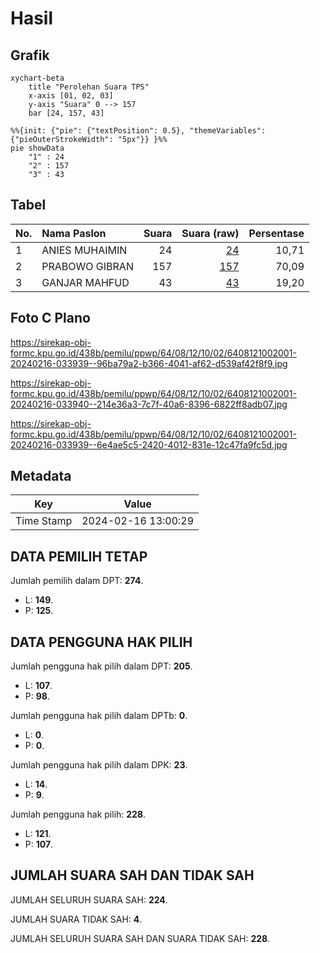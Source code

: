 # Hasil

## Grafik

```mermaid
xychart-beta
    title "Perolehan Suara TPS"
    x-axis [01, 02, 03]
    y-axis "Suara" 0 --> 157
    bar [24, 157, 43]
```

```mermaid
%%{init: {"pie": {"textPosition": 0.5}, "themeVariables": {"pieOuterStrokeWidth": "5px"}} }%%
pie showData
    "1" : 24
    "2" : 157
    "3" : 43
```

## Tabel

| No. | Nama Paslon    | Suara | Suara (raw) | Persentase |
|:--- |:-------------- | -----:| -----------:| ----------:|
| 1   | ANIES MUHAIMIN | 24    | [24][p-1]   | 10,71      |
| 2   | PRABOWO GIBRAN | 157   | [157][p-2]  | 70,09      |
| 3   | GANJAR MAHFUD  | 43    | [43][p-3]   | 19,20      |


[p-1]: https://github.com/gigit-pemilu/pemilu-2024-64-kalimantan-timur/blob/main/pilpres/hitung-suara/sub/64-kalimantan-timur/sub/08-kutai-timur/sub/12-sangatta-selatan/sub/1002-singa-geweh/sub/001-tps/sub/paslon-1.txt
[p-2]: https://github.com/gigit-pemilu/pemilu-2024-64-kalimantan-timur/blob/main/pilpres/hitung-suara/sub/64-kalimantan-timur/sub/08-kutai-timur/sub/12-sangatta-selatan/sub/1002-singa-geweh/sub/001-tps/sub/paslon-2.txt
[p-3]: https://github.com/gigit-pemilu/pemilu-2024-64-kalimantan-timur/blob/main/pilpres/hitung-suara/sub/64-kalimantan-timur/sub/08-kutai-timur/sub/12-sangatta-selatan/sub/1002-singa-geweh/sub/001-tps/sub/paslon-3.txt

## Foto C Plano

https://sirekap-obj-formc.kpu.go.id/438b/pemilu/ppwp/64/08/12/10/02/6408121002001-20240216-033939--96ba79a2-b366-4041-af62-d539af42f8f9.jpg

https://sirekap-obj-formc.kpu.go.id/438b/pemilu/ppwp/64/08/12/10/02/6408121002001-20240216-033940--214e36a3-7c7f-40a6-8396-6822ff8adb07.jpg

https://sirekap-obj-formc.kpu.go.id/438b/pemilu/ppwp/64/08/12/10/02/6408121002001-20240216-033939--6e4ae5c5-2420-4012-831e-12c47fa9fc5d.jpg


## Metadata

| Key        | Value               |
| ---------- | ------------------- |
| Time Stamp | 2024-02-16 13:00:29 |


## DATA PEMILIH TETAP

Jumlah pemilih dalam DPT: **274**.
 * L: **149**.
 * P: **125**.

## DATA PENGGUNA HAK PILIH

Jumlah pengguna hak pilih dalam DPT: **205**.
 * L: **107**.
 * P: **98**.

Jumlah pengguna hak pilih dalam DPTb: **0**.
 * L: **0**.
 * P: **0**.

Jumlah pengguna hak pilih dalam DPK: **23**.
 * L: **14**.
 * P: **9**.

Jumlah pengguna hak pilih: **228**.
 * L: **121**.
 * P: **107**.

## JUMLAH SUARA SAH DAN TIDAK SAH

JUMLAH SELURUH SUARA SAH: **224**.

JUMLAH SUARA TIDAK SAH: **4**.

JUMLAH SELURUH SUARA SAH DAN SUARA TIDAK SAH: **228**.


